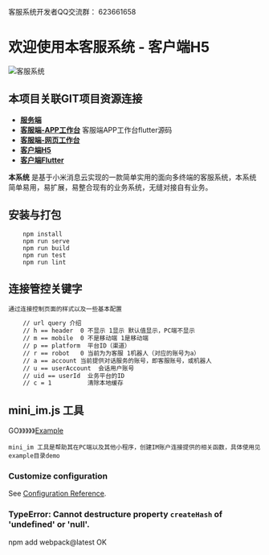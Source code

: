 客服系统开发者QQ交流群： 623661658

# 欢迎使用本客服系统 - 客户端H5

![客服系统](http://qiniu.cmp520.com/kefuxitonh.jpg)

## 本项目关联GIT项目资源连接
- **[服务端][1]** 
- **[客服端-APP工作台][6]**      客服端APP工作台flutter源码
- **[客服端-网页工作台][2]** 
- **[客户端H5][3]**
- **[客户端Flutter][4]**

**本系统** 是基于小米消息云实现的一款简单实用的面向多终端的客服系统，本系统简单易用，易扩展，易整合现有的业务系统，无缝对接自有业务。

## 安装与打包
```
    npm install
    npm run serve
    npm run build
    npm run test
    npm run lint
```


## 连接管控关键字
    通过连接控制页面的样式以及一些基本配置
``` html
    // url query 介绍
    // h == header  0 不显示 1显示 默认值显示，PC端不显示
    // m == mobile  0 不是移动端 1是移动端
    // p == platform  平台ID（渠道）
    // r == robot   0 当前为为客服 1机器人（对应的账号为a）
    // a == account 当前提供对话服务的账号，即客服账号，或机器人
    // u == userAccount  会话用户账号
    // uid == userId  业务平台的ID
    // c = 1          清除本地缓存
```

## mini_im.js 工具
GO》》》》》[Example][5]

    mini_im 工具是帮助其在PC端以及其他小程序，创建IM账户连接提供的相关函数，具体使用见example目录demo



### Customize configuration
See [Configuration Reference](https://cli.vuejs.org/config/).

### TypeError: Cannot destructure property `createHash` of 'undefined' or 'null'.
npm add webpack@latest  OK




  [1]: https://github.com/chenxianqi/kefu_server
  [2]: https://github.com/chenxianqi/kefu_admin
  [3]: https://github.com/chenxianqi/kefu_client
  [4]: https://github.com/chenxianqi/kefu_flutter
  [5]: http://kf.aissz.com:666/example/
  [6]: https://github.com/chenxianqi/kefu_workbench

